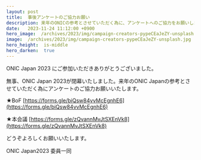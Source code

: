 ```yaml
---
layout: post
title:  事後アンケートのご協力お願い
description: 来年のONICの参考とさせていただく為に、アンケートへのご協力をお願いします。
date:   2023-11-24 11:12:00 +0900
hero_image:  /archives/2023/img/campaign-creators-pypeCEaJeZY-unsplash.jpg
image:  /archives/2023/img/campaign-creators-pypeCEaJeZY-unsplash.jpg
hero_height:  is-middle
hero_darken:  true
---
```

ONIC Japan 2023 にご参加いただきありがとうございました。

無事、ONIC Japan 2023が閉幕いたしました。来年のONIC Japanの参考とさせていただく為にアンケートのご協力お願いいたします。

★BoF [https://forms.gle/biQsw84vvMcEgnhE6](https://forms.gle/biQsw84vvMcEgnhE6)

★本会議 [https://forms.gle/zQvannMvJtSXEnVk8](https://forms.gle/zQvannMvJtSXEnVk8)

どうぞよろしくお願いいたします。

ONIC Japan2023 委員一同
